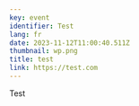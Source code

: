 ```yaml
---
key: event
identifier: Test
lang: fr
date: 2023-11-12T11:00:40.511Z
thumbnail: wp.png
title: test
link: https://test.com
---
```

T﻿est